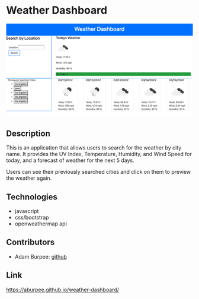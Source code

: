 # Weather Dashboard

![Home Page](./assets/images/weather-dashboard.png)

## Description
This is an application that allows users to search for the weather by city name. It provides the UV Index, Temperature, Humidity, and Wind Speed for today, and a forecast of weather for the next 5 days. 

Users can see their previously searched cities and click on them to preview the weather again. 


## Technologies
* javascript
* css/bootstrap
* openweathermap api

## Contributors
* Adam Burpee: [github](https://github.com/aburpee/weather-dashboard)

## Link
https://aburpee.github.io/weather-dashboard/